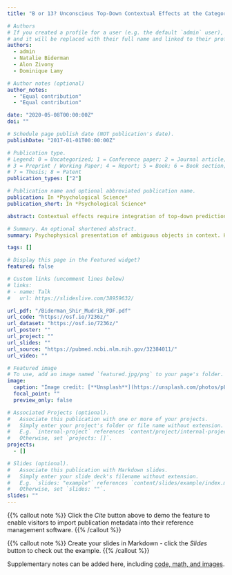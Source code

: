 ```yaml
---
title: "B or 13? Unconscious Top-Down Contextual Effects at the Categorical but Not the Lexical Level"

# Authors
# If you created a profile for a user (e.g. the default `admin` user), write the username (folder name) here
# and it will be replaced with their full name and linked to their profile.
authors:
  - admin
  - Natalie Biderman
  - Alon Zivony
  - Dominique Lamy

# Author notes (optional)
author_notes:
  - "Equal contribution"
  - "Equal contribution"

date: "2020-05-08T00:00:00Z"
doi: ""

# Schedule page publish date (NOT publication's date).
publishDate: "2017-01-01T00:00:00Z"

# Publication type.
# Legend: 0 = Uncategorized; 1 = Conference paper; 2 = Journal article;
# 3 = Preprint / Working Paper; 4 = Report; 5 = Book; 6 = Book section;
# 7 = Thesis; 8 = Patent
publication_types: ["2"]

# Publication name and optional abbreviated publication name.
publication: In *Psychological Science*
publication_short: In *Psychological Science*

abstract: Contextual effects require integration of top-down predictions and bottom-up visual information. Given the widely assumed link between integration and consciousness, we asked whether contextual effects require consciousness. In two experiments (total N = 60), an ambiguous stimulus (which could be read as either B or 13) was presented alongside masked numbers (12 and 14) or letters (A and C). Context biased stimulus classification when it was consciously and unconsciously perceived. However, unconsciously perceived contexts evoked smaller effects. This finding was replicated and generalized into another language in a further experiment (N = 46) using a different set of stimuli, strengthening the claim that symbolic contextual effects can occur without awareness. Moreover, four experiments (total N = 160) suggested that these unconscious effects might be limited to the categorical level (numbers context vs. letters context) and do not extend to the lexical level (words context vs. nonwords context). Taken together, our results suggest that although consciousness may not be necessary for effects that require simple integration or none at all, it is nevertheless required for integration over larger semantic windows.

# Summary. An optional shortened abstract.
summary: Psychophysical presentation of ambiguous objects in context. Hierarchical Bayesian GLM and meta-analysis of subjects' judgments.

tags: []

# Display this page in the Featured widget?
featured: false

# Custom links (uncomment lines below)
# links:
# - name: Talk
#   url: https://slideslive.com/38959632/

url_pdf: "/Biderman_Shir_Mudrik_PDF.pdf"
url_code: "https://osf.io/7236z/"
url_dataset: "https://osf.io/7236z/"
url_poster: ""
url_project: ""
url_slides: ""
url_source: "https://pubmed.ncbi.nlm.nih.gov/32384011/"
url_video: ""

# Featured image
# To use, add an image named `featured.jpg/png` to your page's folder.
image:
  caption: "Image credit: [**Unsplash**](https://unsplash.com/photos/pLCdAaMFLTE)"
  focal_point: ""
  preview_only: false

# Associated Projects (optional).
#   Associate this publication with one or more of your projects.
#   Simply enter your project's folder or file name without extension.
#   E.g. `internal-project` references `content/project/internal-project/index.md`.
#   Otherwise, set `projects: []`.
projects:
  - []

# Slides (optional).
#   Associate this publication with Markdown slides.
#   Simply enter your slide deck's filename without extension.
#   E.g. `slides: "example"` references `content/slides/example/index.md`.
#   Otherwise, set `slides: ""`.
slides: ""
---
```


{{% callout note %}}
Click the _Cite_ button above to demo the feature to enable visitors to import publication metadata into their reference management software.
{{% /callout %}}

{{% callout note %}}
Create your slides in Markdown - click the _Slides_ button to check out the example.
{{% /callout %}}

Supplementary notes can be added here, including [code, math, and images](https://wowchemy.com/docs/writing-markdown-latex/).
